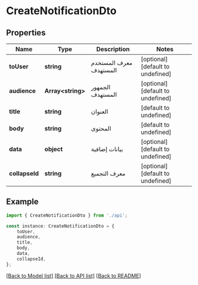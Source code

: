 # CreateNotificationDto


## Properties

Name | Type | Description | Notes
------------ | ------------- | ------------- | -------------
**toUser** | **string** | معرف المستخدم المستهدف | [optional] [default to undefined]
**audience** | **Array&lt;string&gt;** | الجمهور المستهدف | [optional] [default to undefined]
**title** | **string** | العنوان | [default to undefined]
**body** | **string** | المحتوى | [default to undefined]
**data** | **object** | بيانات إضافية | [optional] [default to undefined]
**collapseId** | **string** | معرف التجميع | [optional] [default to undefined]

## Example

```typescript
import { CreateNotificationDto } from './api';

const instance: CreateNotificationDto = {
    toUser,
    audience,
    title,
    body,
    data,
    collapseId,
};
```

[[Back to Model list]](../README.md#documentation-for-models) [[Back to API list]](../README.md#documentation-for-api-endpoints) [[Back to README]](../README.md)
